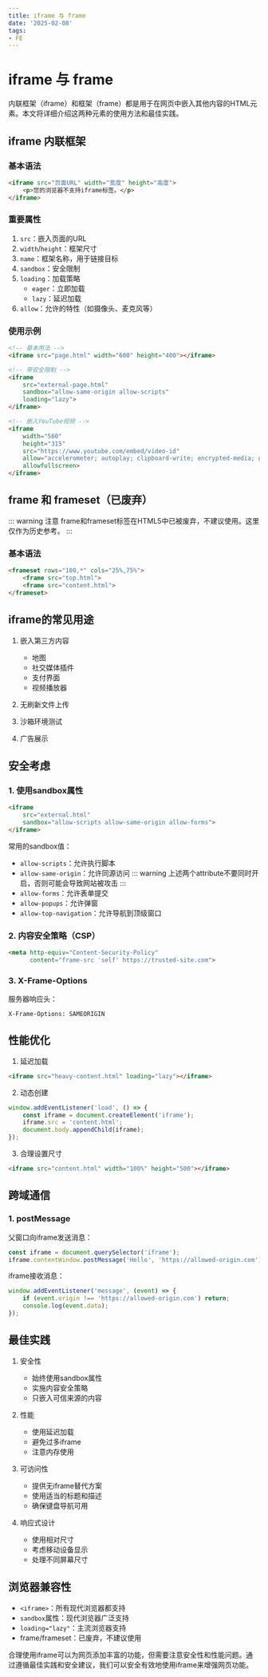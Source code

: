 ```yaml
---
title: iframe 与 frame
date: '2025-02-08'
tags:
- FE
---
```


# iframe 与 frame

内联框架（iframe）和框架（frame）都是用于在网页中嵌入其他内容的HTML元素。本文将详细介绍这两种元素的使用方法和最佳实践。

## iframe 内联框架

### 基本语法

```html
<iframe src="页面URL" width="宽度" height="高度">
    <p>您的浏览器不支持iframe标签。</p>
</iframe>
```

### 重要属性

1. `src`：嵌入页面的URL
2. `width`/`height`：框架尺寸
3. `name`：框架名称，用于链接目标
4. `sandbox`：安全限制
5. `loading`：加载策略
   - `eager`：立即加载
   - `lazy`：延迟加载
6. `allow`：允许的特性（如摄像头、麦克风等）

### 使用示例

```html
<!-- 基本用法 -->
<iframe src="page.html" width="600" height="400"></iframe>

<!-- 带安全限制 -->
<iframe 
    src="external-page.html" 
    sandbox="allow-same-origin allow-scripts"
    loading="lazy">
</iframe>

<!-- 嵌入YouTube视频 -->
<iframe 
    width="560" 
    height="315" 
    src="https://www.youtube.com/embed/video-id"
    allow="accelerometer; autoplay; clipboard-write; encrypted-media; gyroscope"
    allowfullscreen>
</iframe>
```

## frame 和 frameset（已废弃）

::: warning 注意
frame和frameset标签在HTML5中已被废弃，不建议使用。这里仅作为历史参考。
:::

### 基本语法

``` html
<frameset rows="100,*" cols="25%,75%">
    <frame src="top.html">
    <frame src="content.html">
</frameset>
```

## iframe的常见用途

1. 嵌入第三方内容
   - 地图
   - 社交媒体插件
   - 支付界面
   - 视频播放器

2. 无刷新文件上传
3. 沙箱环境测试
4. 广告展示

## 安全考虑

### 1. 使用sandbox属性

```html
<iframe 
    src="external.html" 
    sandbox="allow-scripts allow-same-origin allow-forms">
</iframe>
```

常用的sandbox值：
- `allow-scripts`：允许执行脚本
- `allow-same-origin`：允许同源访问
::: warning
上述两个attribute不要同时开启，否则可能会导致网站被攻击
:::
- `allow-forms`：允许表单提交
- `allow-popups`：允许弹窗
- `allow-top-navigation`：允许导航到顶级窗口

### 2. 内容安全策略（CSP）

```html
<meta http-equiv="Content-Security-Policy" 
      content="frame-src 'self' https://trusted-site.com">
```

### 3. X-Frame-Options

服务器响应头：
```http
X-Frame-Options: SAMEORIGIN
```

## 性能优化

1. 延迟加载
```html
<iframe src="heavy-content.html" loading="lazy"></iframe>
```

2. 动态创建
```javascript
window.addEventListener('load', () => {
    const iframe = document.createElement('iframe');
    iframe.src = 'content.html';
    document.body.appendChild(iframe);
});
```

3. 合理设置尺寸
```html
<iframe src="content.html" width="100%" height="500"></iframe>
```

## 跨域通信

### 1. postMessage

父窗口向iframe发送消息：
```javascript
const iframe = document.querySelector('iframe');
iframe.contentWindow.postMessage('Hello', 'https://allowed-origin.com');
```

iframe接收消息：
```javascript
window.addEventListener('message', (event) => {
    if (event.origin !== 'https://allowed-origin.com') return;
    console.log(event.data);
});
```

## 最佳实践

1. 安全性
   - 始终使用sandbox属性
   - 实施内容安全策略
   - 只嵌入可信来源的内容

2. 性能
   - 使用延迟加载
   - 避免过多iframe
   - 注意内存使用

3. 可访问性
   - 提供无iframe替代方案
   - 使用适当的标题和描述
   - 确保键盘导航可用

4. 响应式设计
   - 使用相对尺寸
   - 考虑移动设备显示
   - 处理不同屏幕尺寸
## 浏览器兼容性

- `<iframe>`：所有现代浏览器都支持
- `sandbox`属性：现代浏览器广泛支持
- `loading="lazy"`：主流浏览器支持
- frame/frameset：已废弃，不建议使用

合理使用iframe可以为网页添加丰富的功能，但需要注意安全性和性能问题。通过遵循最佳实践和安全建议，我们可以安全有效地使用iframe来增强网页功能。
